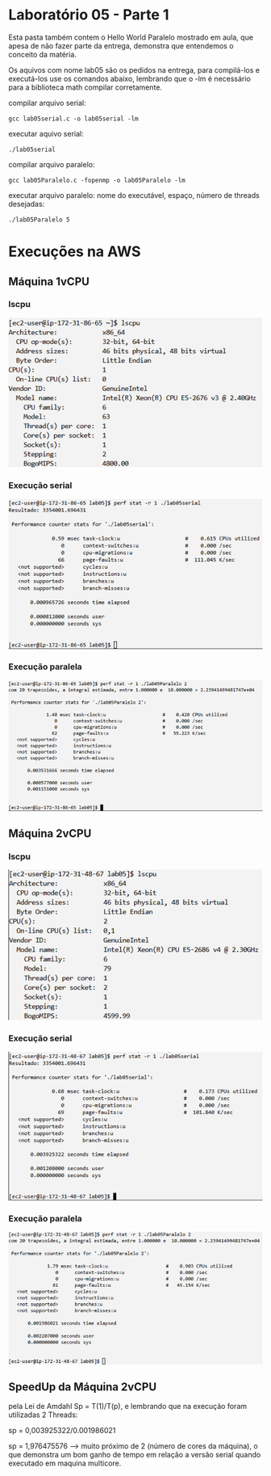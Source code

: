 # Laboratório 05 - Parte 1

Esta pasta também contem o Hello World Paralelo mostrado em aula, que apesa de não fazer parte da entrega, demonstra que entendemos o conceito da matéria.

Os aquivos com nome lab05 são os pedidos na entrega, para compilá-los e executá-los use os comandos abaixo, lembrando que o -lm é necessário para a biblioteca math compilar corretamente.


compilar arquivo serial: 

```
gcc lab05serial.c -o lab05serial -lm
```

executar aquivo serial:

```
./lab05serial
```

compilar arquivo paralelo:

```
gcc lab05Paralelo.c -fopenmp -o lab05Paralelo -lm
```

executar arquivo paralelo: nome do executável, espaço, número de threads desejadas:

```
./lab05Paralelo 5
```

# Execuções na AWS
## Máquina 1vCPU
### lscpu
![](imagens/1vcpulscpu.png)

### Execução serial
![](imagens/1vcpuserial.png)

### Execução paralela
![](imagens/1vcpuparalelo.png)

## Máquina 2vCPU
### lscpu
![](imagens/2vcpulscpu.png)

### Execução serial
![](imagens/2vcpuserial.png)

### Execução paralela
![](imagens/2vcpuparalelo.png)

## SpeedUp da Máquina 2vCPU
pela Lei  de Amdahl Sp = T(1)/T(p), e lembrando que na execução foram utilizadas 2 Threads:

sp = 0,003925322/0.001986021

sp = 1,976475576 --> muito próximo de 2 (número de cores da máquina),  o que demonstra um bom ganho de tempo em relação a versão serial quando executado em maquina multicore.
